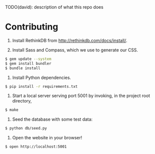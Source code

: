 TODO(david): description of what this repo does

<!-- TODO(david): This section should be in its own file, CONTRIBUTING.md. -->
# Contributing

1. Install RethinkDB from http://rethinkdb.com/docs/install/.

1. Install Sass and Compass, which we use to generate our CSS.

```sh
$ gem update --system
$ gem install bundler
$ bundle install
```

1. Install Python dependencies.

```sh
$ pip install -r requirements.txt
```

1. Start a local server serving port 5001 by invoking, in the project root
   directory,

```sh
$ make
```

1. Seed the database with some test data:

```sh
$ python db/seed.py
```

1. Open the website in your browser!

```sh
$ open http://localhost:5001
```
